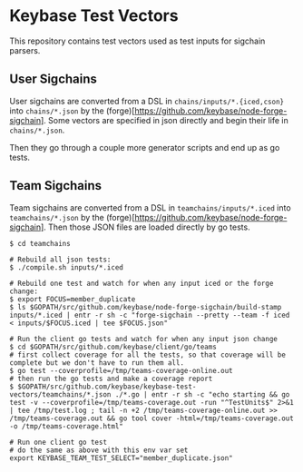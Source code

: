 # Keybase Test Vectors

This repository contains test vectors used as test inputs for sigchain parsers.

## User Sigchains

User sigchains are converted from a DSL in
`chains/inputs/*.{iced,cson}` into `chains/*.json` by the
(forge)[https://github.com/keybase/node-forge-sigchain]. Some vectors
are specified in json directly and begin their life in
`chains/*.json`.

Then they go through a couple more generator scripts and end up as go tests.

## Team Sigchains

Team sigchains are converted from a DSL in `teamchains/inputs/*.iced`
into `teamchains/*.json` by the
(forge)[https://github.com/keybase/node-forge-sigchain]. Then those
JSON files are loaded directly by go tests.

```
$ cd teamchains

# Rebuild all json tests:
$ ./compile.sh inputs/*.iced

# Rebuild one test and watch for when any input iced or the forge change:
$ export FOCUS=member_duplicate
$ ls $GOPATH/src/github.com/keybase/node-forge-sigchain/build-stamp inputs/*.iced | entr -r sh -c "forge-sigchain --pretty --team -f iced < inputs/$FOCUS.iced | tee $FOCUS.json"

# Run the client go tests and watch for when any input json change
$ cd $GOPATH/src/github.com/keybase/client/go/teams
# first collect coverage for all the tests, so that coverage will be complete but we don't have to run them all.
$ go test --coverprofile=/tmp/teams-coverage-online.out
# then run the go tests and make a coverage report
$ $GOPATH/src/github.com/keybase/keybase-test-vectors/teamchains/*.json ./*.go | entr -r sh -c "echo starting && go test -v --coverprofile=/tmp/teams-coverage.out -run "^TestUnits$" 2>&1 | tee /tmp/test.log ; tail -n +2 /tmp/teams-coverage-online.out >> /tmp/teams-coverage.out && go tool cover -html=/tmp/teams-coverage.out -o /tmp/teams-coverage.html"

# Run one client go test
# do the same as above with this env var set
export KEYBASE_TEAM_TEST_SELECT="member_duplicate.json"
```
